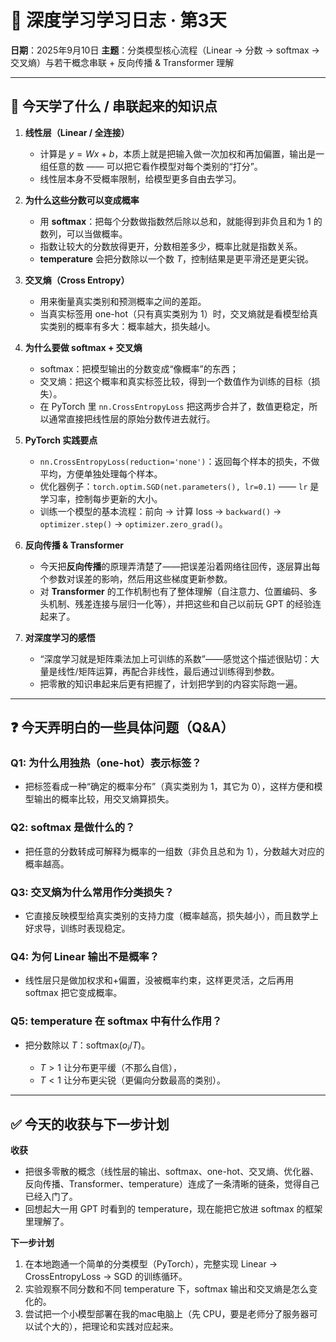 # 📝 深度学习学习日志 · 第3天

**日期**：2025年9月10日
**主题**：分类模型核心流程（Linear → 分数 → softmax → 交叉熵）与若干概念串联 + 反向传播 & Transformer 理解

---

## 📌 今天学了什么 / 串联起来的知识点

1. **线性层（Linear / 全连接）**

   * 计算是 $y = Wx + b$，本质上就是把输入做一次加权和再加偏置，输出是一组任意的数 —— 可以把它看作模型对每个类别的“打分”。
   * 线性层本身不受概率限制，给模型更多自由去学习。

2. **为什么这些分数可以变成概率**

   * 用 **softmax**：把每个分数做指数然后除以总和，就能得到非负且和为 1 的数列，可以当做概率。
   * 指数让较大的分数放得更开，分数相差多少，概率比就是指数关系。
   * **temperature** 会把分数除以一个数 $T$，控制结果是更平滑还是更尖锐。

3. **交叉熵（Cross Entropy）**

   * 用来衡量真实类别和预测概率之间的差距。
   * 当真实标签用 one-hot（只有真实类别为 1）时，交叉熵就是看模型给真实类别的概率有多大：概率越大，损失越小。

4. **为什么要做 softmax + 交叉熵**

   * softmax：把模型输出的分数变成“像概率”的东西；
   * 交叉熵：把这个概率和真实标签比较，得到一个数值作为训练的目标（损失）。
   * 在 PyTorch 里 `nn.CrossEntropyLoss` 把这两步合并了，数值更稳定，所以通常直接把线性层的原始分数传进去就行。

5. **PyTorch 实践要点**

   * `nn.CrossEntropyLoss(reduction='none')`：返回每个样本的损失，不做平均，方便单独处理每个样本。
   * 优化器例子：`torch.optim.SGD(net.parameters(), lr=0.1)` —— `lr` 是学习率，控制每步更新的大小。
   * 训练一个模型的基本流程：前向 → 计算 loss → `backward()` → `optimizer.step()` → `optimizer.zero_grad()`。

6. **反向传播 & Transformer**

   * 今天把**反向传播**的原理弄清楚了——把误差沿着网络往回传，逐层算出每个参数对误差的影响，然后用这些梯度更新参数。
   * 对 **Transformer** 的工作机制也有了整体理解（自注意力、位置编码、多头机制、残差连接与层归一化等），并把这些和自己以前玩 GPT 的经验连起来了。

7. **对深度学习的感悟**

   * “深度学习就是矩阵乘法加上可训练的系数”——感觉这个描述很贴切：大量是线性/矩阵运算，再配合非线性，最后通过训练得到参数。
   * 把零散的知识串起来后更有把握了，计划把学到的内容实际跑一遍。

---

## ❓ 今天弄明白的一些具体问题（Q\&A）

### Q1: 为什么用独热（one-hot）表示标签？

* 把标签看成一种“确定的概率分布”（真实类别为 1，其它为 0），这样方便和模型输出的概率比较，用交叉熵算损失。

### Q2: softmax 是做什么的？

* 把任意的分数转成可解释为概率的一组数（非负且总和为 1），分数越大对应的概率越高。

### Q3: 交叉熵为什么常用作分类损失？

* 它直接反映模型给真实类别的支持力度（概率越高，损失越小），而且数学上好求导，训练时表现稳定。

### Q4: 为何 Linear 输出不是概率？

* 线性层只是做加权求和+偏置，没被概率约束，这样更灵活，之后再用 softmax 把它变成概率。

### Q5: temperature 在 softmax 中有什么作用？

* 把分数除以 $T$：$\text{softmax}(o_i / T)$。

  * $T>1$ 让分布更平缓（不那么自信），
  * $T<1$ 让分布更尖锐（更偏向分数最高的类别）。

---

## ✅ 今天的收获与下一步计划

**收获**

* 把很多零散的概念（线性层的输出、softmax、one-hot、交叉熵、优化器、反向传播、Transformer、temperature）连成了一条清晰的链条，觉得自己已经入门了。
* 回想起大一用 GPT 时看到的 temperature，现在能把它放进 softmax 的框架里理解了。

**下一步计划**

1. 在本地跑通一个简单的分类模型（PyTorch），完整实现 Linear → CrossEntropyLoss → SGD 的训练循环。
2. 实验观察不同分数和不同 temperature 下，softmax 输出和交叉熵是怎么变化的。
3. 尝试把一个小模型部署在我的mac电脑上（先 CPU，要是老师分了服务器可以试个大的），把理论和实践对应起来。
